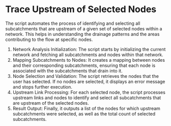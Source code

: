 # Trace Upstream of Selected Nodes

The script automates the process of identifying and selecting all subcatchments that are upstream of a given set of selected nodes within a network. This helps in understanding the drainage patterns and the areas contributing to the flow at specific nodes. 

1. Network Analysis Initialization:
The script starts by initializing the current network and fetching all subcatchments and nodes within that network.
2. Mapping Subcatchments to Nodes:
It creates a mapping between nodes and their corresponding subcatchments, ensuring that each node is associated with the subcatchments that drain into it.
3. Node Selection and Validation:
The script retrieves the nodes that the user has selected. If no nodes are selected, it displays an error message and stops further execution.
4. Upstream Link Processing:
For each selected node, the script processes upstream links and nodes to identify and select all subcatchments that are upstream of the selected nodes.
5. Result Output:
Finally, it outputs a list of the nodes for which upstream subcatchments were selected, as well as the total count of selected subcatchments.